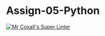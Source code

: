 # Assign-05-Python
[![Mr Coxall's Super Linter](https://github.com/ICS3U-Programming-KevinC/Assign-05-Python/workflows/Mr%20Coxall's%20Super%20Linter/badge.svg)](https://github.com/ICS3U-Programming-KevinC/Assign-05-Python/actions/)
